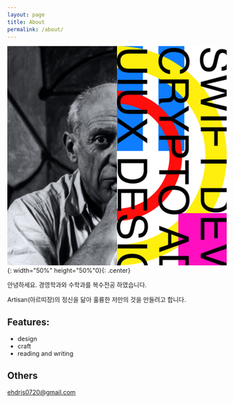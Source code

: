 ```yaml
---
layout: page
title: About
permalink: /about/
---
```


![profilePicture](/assets/images/pfp.jpg){: width="50%" height="50%"0}{: .center}

안녕하세요. 
경영학과와 수학과를 복수전공 하였습니다.

Artisan(아르띠장)의 정신을 닮아
훌륭한 저만의 것을 만들려고 합니다.

## Features:
- design
- craft
- reading and writing


## Others
ehdrjs0720@gmail.com



